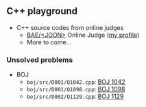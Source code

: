 ## C++ playground

* C++ source codes from online judges
  * [BAE/\<JOON>](https://www.acmicpc.net/) Online Judge ([my profile](https://www.acmicpc.net/user/blast))
  * More to come...

### Unsolved problems
* BOJ
  * `boj/src/D001/Q1042.cpp`: [BOJ 1042](https://www.acmicpc.net/problem/1042)
  * `boj/src/D001/Q1098.cpp`: [BOJ 1098](https://www.acmicpc.net/problem/1098)
  * `boj/src/D002/Q1129.cpp`: [BOJ 1129](https://www.acmicpc.net/problem/1129)